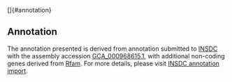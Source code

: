 []{#annotation}

Annotation
----------

The annotation presented is derived from annotation submitted to
[INSDC](http://www.insdc.org) with the assembly accession
[GCA\_000968615.1](http://www.ebi.ac.uk/ena/data/view/GCA_000968615.1),
with additional non-coding genes derived from
[Rfam](http://rfam.xfam.org/). For more details, please visit [INSDC
annotation
import](http://ensemblgenomes.org/info/data/insdc_annotation).
